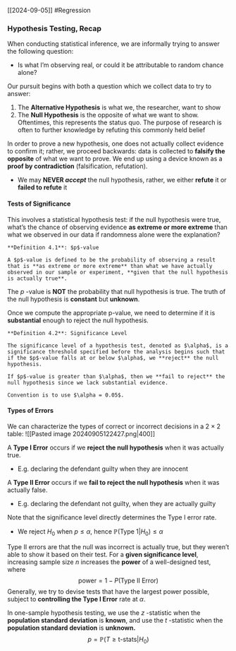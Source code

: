 [[2024-09-05]] #Regression 

### Hypothesis Testing, Recap
When conducting statistical inference, we are informally trying to answer the following question:
- Is what I’m observing real, or could it be attributable to random chance alone?

Our pursuit begins with both a question which we collect data to try to answer:
1. The **Alternative Hypothesis** is what we, the researcher, want to show
2. The **Null Hypothesis** is the opposite of what we want to show. Oftentimes, this represents the status quo. The purpose of research is often to further knowledge by refuting this commonly held belief

In order to prove a new hypothesis, one does not actually collect evidence to confirm it; rather, we proceed backwards: data is collected to **falsify the opposite** of what we want to prove. We end up using a device known as a **proof by contradiction** (falsification, refutation).
- We may **NEVER *accept*** the null hypothesis, rather, we either **refute** it or **failed to refute** it

#### Tests of Significance
This involves a statistical hypothesis test: if the null hypothesis were true, what’s the chance of observing evidence **as extreme or more extreme** than what we observed in our data if randomness alone were the explanation?

```ad-important
**Definition 4.1**: $p$-value

A $p$-value is defined to be the probability of observing a result that is **as extreme or more extreme** than what we have actually observed in our sample or experiment, **given that the null hypothesis is actually true**.
```

The $p$ -value is **NOT** the probability that null hypothesis is true. The truth of the null hypothesis is **constant** but **unknown**.

Once we compute the appropriate p-value, we need to determine if it is **substantial** enough to reject the null hypothesis.

```ad-important
**Definition 4.2**: Significance Level

The significance level of a hypothesis test, denoted as $\alpha$, is a significance threshold specified before the analysis begins such that if the $p$-value falls at or below $\alpha$, we **reject** the null hypothesis.

If $p$-value is greater than $\alpha$, then we **fail to reject** the null hypothesis since we lack substantial evidence.

Convention is to use $\alpha = 0.05$.
```

#### Types of Errors
We can characterize the types of correct or incorrect decisions in a 2 × 2 table: 
![[Pasted image 20240905122427.png|400]]

A **Type I Error** occurs if we **reject the null hypothesis** when it was actually true.
- E.g. declaring the defendant guilty when they are innocent

A **Type II Error** occurs if we **fail to reject the null hypothesis** when it was actually false.
- E.g. declaring the defendant not guilty, when they are actually guilty

Note that the significance level directly determines the Type I error rate.
- We reject $H_{0}$ when $p\le \alpha$, hence $\mathbb{P}(\text{Type 1}|H_{0}) \le \alpha$

Type II errors are that the null was incorrect is actually true, but they weren’t able to show it based on their test. For a **given significance level**, increasing sample size $n$ increases the **power** of a well-designed test, where
$$\text{power}=1-P(\text{Type II Error})$$
Generally, we try to devise tests that have the largest power possible, subject to **controlling the Type I Error** rate at $\alpha$.

In one-sample hypothesis testing, we use the $z$ -statistic when the **population standard deviation** is **known**, and use the $t$ -statistic when the **population standard deviation** is **unknown.**
$$p=\mathbb{P}(T \ge \text{t-stats} | H_{0})$$
